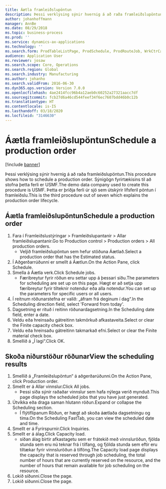 ```yaml
---
title: Áætla framleiðslupöntun
description: Þessi verklýsing sýnir hvernig á að raða framleiðslupöntun.
author: johanhoffmann
manager: AnnBe
ms.date: 08/29/2018
ms.topic: business-process
ms.prod: ''
ms.service: dynamics-ax-applications
ms.technology: ''
ms.search.form: ProdTableListPage, ProdSchedule, ProdRouteJob, WrkCtrCapResSum
audience: Application User
ms.reviewer: josaw
ms.search.scope: Core, Operations
ms.search.region: Global
ms.search.industry: Manufacturing
ms.author: johanho
ms.search.validFrom: 2016-06-30
ms.dyn365.ops.version: Version 7.0.0
ms.openlocfilehash: 4ae2414fcc96b4a12aeb0c60252a27321aacc7df
ms.sourcegitcommit: fcb27d6a46cd544feef34f6ec7607bdd46b0c12b
ms.translationtype: HT
ms.contentlocale: is-IS
ms.lasthandoff: 03/18/2020
ms.locfileid: "3146630"
---
```

# <a name="schedule-a-production-order"></a><span data-ttu-id="7ddbd-103">Áætla framleiðslupöntun</span><span class="sxs-lookup"><span data-stu-id="7ddbd-103">Schedule a production order</span></span>

[!include [banner](../../includes/banner.md)]

<span data-ttu-id="7ddbd-104">Þessi verklýsing sýnir hvernig á að raða framleiðslupöntun.</span><span class="sxs-lookup"><span data-stu-id="7ddbd-104">This procedure shows how to schedule a production order.</span></span> <span data-ttu-id="7ddbd-105">Sýnigögn fyrirtækisins til að stofna þetta ferli er USMF.</span><span class="sxs-lookup"><span data-stu-id="7ddbd-105">The demo data company used to create this procedure is USMF.</span></span> <span data-ttu-id="7ddbd-106">Þetta er þriðja ferli úr sjö sem útskýrir lífsferil pöntun í framleiðslu.</span><span class="sxs-lookup"><span data-stu-id="7ddbd-106">This is the third procedure out of seven which explains the production order lifecycle.</span></span>


## <a name="schedule-a-production-order"></a><span data-ttu-id="7ddbd-107">Áætla framleiðslupöntun</span><span class="sxs-lookup"><span data-stu-id="7ddbd-107">Schedule a production order</span></span>
1. <span data-ttu-id="7ddbd-108">Fara í Framleiðslustýringar > Framleiðslupantanir > Allar framleiðslupantanir.</span><span class="sxs-lookup"><span data-stu-id="7ddbd-108">Go to Production control > Production orders > All production orders.</span></span>
    * <span data-ttu-id="7ddbd-109">Veljið framleiðslupöntun sem hefur stöðuna Áætlað.</span><span class="sxs-lookup"><span data-stu-id="7ddbd-109">Select a production order that has the Estimated status.</span></span>  
2. <span data-ttu-id="7ddbd-110">Í Aðgerðarrúðunni er smellt á Áætlun.</span><span class="sxs-lookup"><span data-stu-id="7ddbd-110">On the Action Pane, click Schedule.</span></span>
3. <span data-ttu-id="7ddbd-111">Smella á Áætla verk.</span><span class="sxs-lookup"><span data-stu-id="7ddbd-111">Click Schedule jobs.</span></span>
    * <span data-ttu-id="7ddbd-112">Færibreytur fyrir röðun eru settar upp á þessari síðu.</span><span class="sxs-lookup"><span data-stu-id="7ddbd-112">The parameters for scheduling are set up on this page.</span></span> <span data-ttu-id="7ddbd-113">Hægt er að setja upp færibreytur fyrir tilteknir notendur eða alla notendur.</span><span class="sxs-lookup"><span data-stu-id="7ddbd-113">You can set up the parameters for specific users or all users.</span></span>  
4. <span data-ttu-id="7ddbd-114">Í reitnum röðunarstefna er valið: „áfram frá deginum í dag“.</span><span class="sxs-lookup"><span data-stu-id="7ddbd-114">In the Scheduling direction field, select 'Forward from today'.</span></span>
5. <span data-ttu-id="7ddbd-115">Dagsetning er rituð í reitinn röðunardagsetning.</span><span class="sxs-lookup"><span data-stu-id="7ddbd-115">In the Scheduling date field, enter a date.</span></span>
6. <span data-ttu-id="7ddbd-116">Veldu eða hreinsaðu gátreitinn takmörkuð afkastaveita.</span><span class="sxs-lookup"><span data-stu-id="7ddbd-116">Select or clear the Finite capacity check box.</span></span>
7. <span data-ttu-id="7ddbd-117">Veldu eða hreinsaðu gátreitinn takmarkað efni.</span><span class="sxs-lookup"><span data-stu-id="7ddbd-117">Select or clear the Finite material check box.</span></span>
8. <span data-ttu-id="7ddbd-118">Smellið á „Í lagi“.</span><span class="sxs-lookup"><span data-stu-id="7ddbd-118">Click OK.</span></span>

## <a name="view-the-scheduling-results"></a><span data-ttu-id="7ddbd-119">Skoða niðurstöður röðunar</span><span class="sxs-lookup"><span data-stu-id="7ddbd-119">View the scheduling results</span></span>
1. <span data-ttu-id="7ddbd-120">Smellið á „Framleiðslupöntun“ á aðgerðarúðunni.</span><span class="sxs-lookup"><span data-stu-id="7ddbd-120">On the Action Pane, click Production order.</span></span>
2. <span data-ttu-id="7ddbd-121">Smellt er á Allar vinnslur.</span><span class="sxs-lookup"><span data-stu-id="7ddbd-121">Click All jobs.</span></span>
    * <span data-ttu-id="7ddbd-122">Þessi síða sýnir raðaðar vinnslur sem hafa nýlega verið mynduð.</span><span class="sxs-lookup"><span data-stu-id="7ddbd-122">This page displays the scheduled jobs that you have just generated.</span></span>  
3. <span data-ttu-id="7ddbd-123">Útvíkka eða draga saman hlutann röðun.</span><span class="sxs-lookup"><span data-stu-id="7ddbd-123">Expand or collapse the Scheduling section.</span></span>
    * <span data-ttu-id="7ddbd-124">Í flýtiflipanum Röðun, er hægt að skoða áætlaða dagsetningu og tíma.</span><span class="sxs-lookup"><span data-stu-id="7ddbd-124">On the Scheduling FastTab, you can view the scheduled date and time.</span></span>  
4. <span data-ttu-id="7ddbd-125">Smellt er á Fyrirspurnir.</span><span class="sxs-lookup"><span data-stu-id="7ddbd-125">Click Inquiries.</span></span>
5. <span data-ttu-id="7ddbd-126">Smellt er á álag.</span><span class="sxs-lookup"><span data-stu-id="7ddbd-126">Click Capacity load.</span></span>
    * <span data-ttu-id="7ddbd-127">síðan álag birtir afkastagetu sem er frátekið með vinnsluröðun, fjölda stunda sem eru nú teknar frá í tilfang, og fjölda stunda sem eftir eru tiltækar fyrir vinnsluröðun á tilföng.</span><span class="sxs-lookup"><span data-stu-id="7ddbd-127">The Capacity load page displays the capacity that is reserved through job scheduling, the total number of hours that are currently reserved on the resource, and the number of hours that remain available for job scheduling on the resource.</span></span>  
6. <span data-ttu-id="7ddbd-128">Lokið síðunni.</span><span class="sxs-lookup"><span data-stu-id="7ddbd-128">Close the page.</span></span>
7. <span data-ttu-id="7ddbd-129">Lokið síðunni.</span><span class="sxs-lookup"><span data-stu-id="7ddbd-129">Close the page.</span></span>

